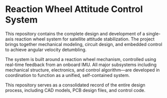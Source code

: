 # Reaction Wheel Attitude Control System

This repository contains the complete design and development of a single-axis reaction wheel system for satellite attitude stabilization. The project brings together mechanical modeling, circuit design, and embedded control to achieve angular velocity detumbling.

The system is built around a reaction wheel mechanism, controlled using real-time feedback from an onboard IMU. All major subsystems including mechanical structure, electronics, and control algorithm—are developed in coordination to function as a unified, self-contained system.

This repository serves as a consolidated record of the entire design process, including CAD models, PCB design files, and control code.
